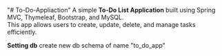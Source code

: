 "# To-Do-Appliaction" 
A simple **To-Do List Application** built using Spring MVC, Thymeleaf, Bootstrap, and MySQL.  
This app allows users to create, update, delete, and manage tasks efficiently.

**Setting db**
create new db schema of name "to_do_app"
